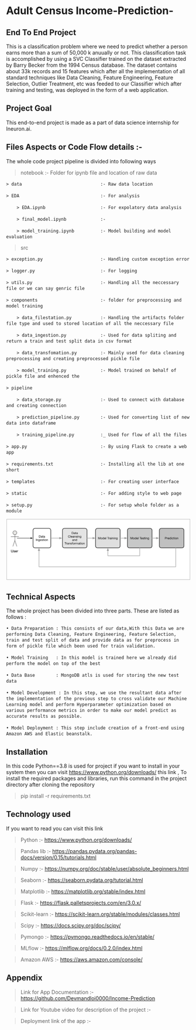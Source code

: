 # Adult Census Income-Prediction-
## End To End Project 


This is a classification problem where we need to predict whether a person earns more than a sum of 50,000 k anuually or not. This classification task is accomplished by using a SVC Classifier trained on the dataset extracted by Barry Becker from the 1994 Census database. The dataset contains about 33k records and 15 features which after all the implementation of all standard techniques like Data Cleaning, Feature Engineering, Feature Selection, Outlier Treatment, etc was feeded to our Classifier which after training and testing, was deployed in the form of a web application.

## Project Goal

This end-to-end project is made as a part of data science internship for Ineuron.ai.

## Files Aspects or Code Flow details :-

The whole code project pipeline is divided into following ways

> notebook                              :- Folder for ipynb file and location of raw data

    > data                              :- Raw data location

    > EDA                               :- For analysis

        > EDA.ipynb                     :- For expolatory data analysis 

        > final_model.ipynb             :-

        > model_training.ipynb          :- Model building and model evaluation

> src

    > exception.py                      :- Handling custom exception error 

    > logger.py                         :- For logging

    > utils.py                          :- Handling all the neccessary file or we can say genric file

    > components                        :- folder for preprocessing and model training

        > data_filestation.py           :- Handling the artifacts folder file type and used to stored location of all the neccessary file

        > data_ingestion.py             :- Used for data spliting and return a train and test split data in csv format

        > data_transfomation.py         :- Mainly used for data cleaning preprocessing and creating preprocessed pickle file

        > model_training.py             :- Model trained on behalf of pickle file and enhenced the 

    > pipeline

        > data_storage.py               :- Used to connect with database and creating connection 

        > prediction_pipeline.py        :- Used for converting list of new data into dataframe

        > training_pipeline.py          :_ Used for flow of all the files

    > app.py                            :- By using Flask to create a web app

    > requirements.txt                  :- Installing all the lib at one short

    > templates                         :- For creating user interface 

    > static                            :- For adding style to web page

    > setup.py                          :- For setup whole folder as a module 

![Alt text](<data flow.png>)


## Technical Aspects 

The whole project has been divided into three parts. These are listed as follows :

    • Data Preparation : This consists of our data,With this Data we are performing Data Cleaning, Feature Engineering, Feature Selection, train and test split of data and provide data as for preprocess in form of pickle file which been used for train validation.

    • Model Training   : In this model is trained here we already did perform the model on top of the best 

    • Data Base        : MongoDB atls is used for storing the new test data  

    • Model Development : In this step, we use the resultant data after the implementation of the previous step to cross validate our Machine Learning model and perform Hyperparameter optimization based on various performance metrics in order to make our model predict as accurate results as possible.

    • Model Deployment : This step include creation of a front-end using Amazon AWS and Elastic beanstalk.


## Installation 

In this code Python==3.8 is used for project if you want to install in your system then you can visit https://www.python.org/downloads/ this link ,  To install the required packages and libraries, run this command in the project directory after cloning the repository

>pip install -r requirements.txt


## Technology used 

If you want to read you can visit this link 

> Python        :- https://www.python.org/downloads/

> Pandas lib    :- https://pandas.pydata.org/pandas-docs/version/0.15/tutorials.html

> Numpy         :- https://numpy.org/doc/stable/user/absolute_beginners.html

> Seaborn       :- https://seaborn.pydata.org/tutorial.html

> Matplotlib    :- https://matplotlib.org/stable/index.html

> Flask         :- https://flask.palletsprojects.com/en/3.0.x/

> Scikit-learn  :- https://scikit-learn.org/stable/modules/classes.html

> Scipy         :- https://docs.scipy.org/doc/scipy/

> Pymongo       :- https://pymongo.readthedocs.io/en/stable/

> MLflow        :- https://mlflow.org/docs/0.2.0/index.html

> Amazon AWS    :- https://aws.amazon.com/console/


## Appendix

> Link for App Documentation :- https://github.com/Devmandloi0000/Income-Prediction

> Link for Youtube video for description of the project :- 

> Deployment link of the app :- 



